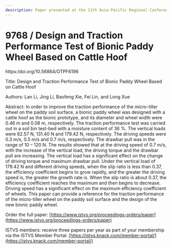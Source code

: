 ```yaml
---
description: Paper presented at the 11th Asia-Pacific Regional Conference of the ISTVS
---
```


# 9768 / Design and Traction Performance Test of Bionic Paddy Wheel Based on Cattle Hoof

https:/doi.org/10.56884/OTPF6196

Title: Design and Traction Performance Test of Bionic Paddy Wheel Based on Cattle Hoof

Authors: Lan Li, Jing Li, Baofeng Xie, Fei Lin, and Long Xue

Abstract: In order to improve the traction performance of the micro-tiller wheel on the paddy soil surface, a bionic paddy wheel was designed with a cattle hoof as the bionic prototype, and its diameter and wheel width were 0.46 m and 0.08 m, respectively. The traction performance test was carried out in a soil bin test-bed with a moisture content of 36 %. The vertical loads were 82.57 N, 131.40 N and 179.42 N, respectively. The driving speeds were 0.3 m/s, 0.5 m/s and 0.7 m/s, respectively. The drawbar pull was in the range of 10 – 120 N. The results showed that at the driving speed of 0.7 m/s, with the increase of the vertical load, the driving torque and the drawbar pull are increasing. The vertical load has a significant effect on the change of driving torque and maximum drawbar pull. Under the vertical load of 179.42 N and different driving speeds, when the slip ratio is less than 0.37, the efficiency coefficient begins to grow rapidly, and the greater the driving speed is, the greater the growth rate is. When the slip ratio is about 0.37, the efficiency coefficient reaches the maximum and then begins to decrease. Driving speed has a significant effect on the maximum efficiency coefficient of wheels. This paper can provide a reference for the traction performance of the micro-tiller wheel on the paddy soil surface and the design of the new bionic paddy wheel.

Order the full paper: [https://www.istvs.org/proceedings-orders/paper](https://www.istvs.org/proceedings-orders/paper)

ISTVS members: receive three papers per year as part of your membership via the ISTVS Member Portal: [https://istvs.knack.com/member-portal/](https://istvs.knack.com/member-portal/)

